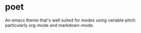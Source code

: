 # poet
An emacs theme that's well suited for modes using variable pitch: particularly org-mode and markdown-mode.
